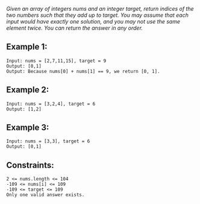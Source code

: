 *Given an array of integers nums and an integer target, return indices of the two numbers such that they add up to target. You may assume that each input would have exactly one solution, and you may not use the same element twice. You can return the answer in any order.*

 

## Example 1:
    Input: nums = [2,7,11,15], target = 9
    Output: [0,1]
    Output: Because nums[0] + nums[1] == 9, we return [0, 1].
    

## Example 2:
    Input: nums = [3,2,4], target = 6
    Output: [1,2]


## Example 3:
    Input: nums = [3,3], target = 6
    Output: [0,1]

 

## Constraints:
    2 <= nums.length <= 104
    -109 <= nums[i] <= 109
    -109 <= target <= 109
    Only one valid answer exists.
